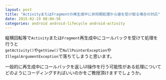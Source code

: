 ```yaml
---
layout: post
title: "ActivityまたはFragmentの再生成中に非同期処理から値を受け取る場合の対応"
date: 2015-02-19 08:04:56
categories: android android-lifecycle android-activity
---
```

<p>縦横回転等で<code>Activity</code>または<code>Fragment</code>再生成中にコールバックを受けて処理を行うと<br>
<code>getActivity()</code>や<code>getView()</code>で<code>NullPointerException</code>や<code>IllegalArgumentException</code>で落ちてしまうと思います。</p>

<p>一般的に再生成中にコールバックを返しUI操作を行う可能性がある処理について<br>
どのようにコーディングすればいいのかをご教授頂けますでしょうか。</p>
